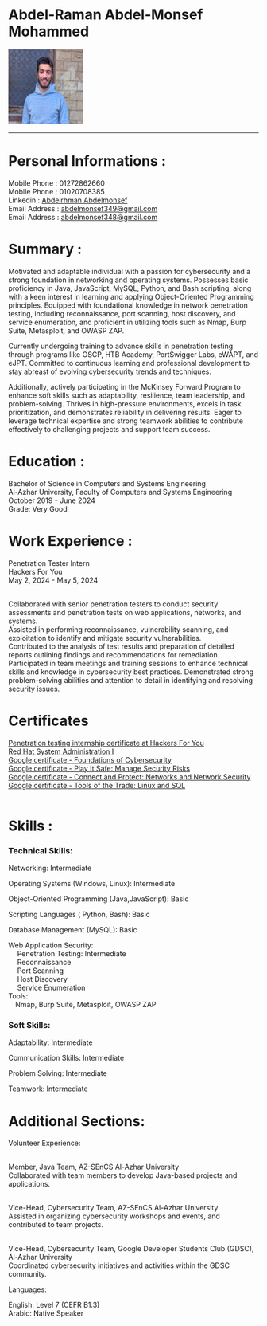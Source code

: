 
# Abdel-Raman Abdel-Monsef Mohammed

<img src="photo/pic.jpg" alt="Personal Picture" width="150" height="150">

<br>
<hr>

# Personal Informations :

Mobile Phone : 01272862660<br>
Mobile Phone : 01020708385<br>
Linkedin : <a href="https://www.linkedin.com/in/abdelrhman-abdelmonsef-48aa281ab/"> Abdelrhman Abdelmonsef </a> <br>
Email Address : abdelmonsef349@gmail.com<br>
Email Address : abdelmonsef348@gmail.com<br>


# Summary : 

<p>
Motivated and adaptable individual with a passion for cybersecurity and a strong foundation in networking and operating systems. Possesses basic proficiency in Java, JavaScript, MySQL, Python, and Bash scripting, along with a keen interest in learning and applying Object-Oriented Programming principles. Equipped with foundational knowledge in network penetration testing, including reconnaissance, port scanning, host discovery, and service enumeration, and proficient in utilizing tools such as Nmap, Burp Suite, Metasploit, and OWASP ZAP.

Currently undergoing training to advance skills in penetration testing through programs like OSCP, HTB Academy, PortSwigger Labs, eWAPT, and eJPT. Committed to continuous learning and professional development to stay abreast of evolving cybersecurity trends and techniques.

Additionally, actively participating in the McKinsey Forward Program to enhance soft skills such as adaptability, resilience, team leadership, and problem-solving. Thrives in high-pressure environments, excels in task prioritization, and demonstrates reliability in delivering results. Eager to leverage technical expertise and strong teamwork abilities to contribute effectively to challenging projects and support team success.
</p>

# Education :

Bachelor of Science in Computers and Systems Engineering<br>
Al-Azhar University, Faculty of Computers and Systems Engineering<br>
October 2019 - June 2024 <br>
Grade: Very Good<br>


# Work Experience :


Penetration Tester Intern<br>
Hackers For You<br>
May 2, 2024 - May 5, 2024 <br><br>

Collaborated with senior penetration testers to conduct security assessments and penetration tests on web applications, networks, and systems.<br>
Assisted in performing reconnaissance, vulnerability scanning, and exploitation to identify and mitigate security vulnerabilities.<br>
Contributed to the analysis of test results and preparation of detailed reports outlining findings and recommendations for remediation.<br>
Participated in team meetings and training sessions to enhance technical skills and knowledge in cybersecurity best practices.
Demonstrated strong problem-solving abilities and attention to detail in identifying and resolving security issues.<br>

# Certificates
<a href="/certificates/Hackers_For_you_intern_cert.png">Penetration testing internship certificate at Hackers For You
</a><br>
<a href="certificates/mlang_enCourse_Certificate_Enmlangmlang_ar___mlang.pdf">Red Hat System Administration I</a><br>
<a href="certificates/Coursera 62QY3G5YL8MZ.pdf">Google certificate - Foundations of Cybersecurity</a><br>
<a href="certificates/Coursera M7NZDA9943MN.pdf">Google certificate - Play It Safe: Manage Security Risks</a><br>
<a href="certificates/Coursera M4T8D89EFANG.pdf">Google certificate - Connect and Protect: Networks and Network Security</a><br>
<a href="certificates/Coursera VKAPSSTPLL5W.pdf">Google certificate - Tools of the Trade: Linux and SQL</a><br><br>

# Skills :

### Technical Skills:

Networking: Intermediate<br>

Operating Systems (Windows, Linux): Intermediate<br>

Object-Oriented Programming (Java,JavaScript): Basic<br>

Scripting Languages ( Python, Bash): Basic<br>

Database Management (MySQL): Basic<br>

Web Application Security:<br>
&emsp; Penetration Testing: Intermediate<br>
&emsp; Reconnaissance<br>
&emsp; Port Scanning<br>
&emsp; Host Discovery<br>
&emsp; Service Enumeration<br>
Tools:<br>
&emsp;Nmap, Burp Suite, Metasploit, OWASP ZAP

### Soft Skills:

Adaptability: Intermediate<br>

Communication Skills: Intermediate<br>

Problem Solving: Intermediate<br>

Teamwork: Intermediate<br>


# Additional Sections:

Volunteer Experience:

<br>Member, Java Team, AZ-SEnCS Al-Azhar University
<br>Collaborated with team members to develop Java-based projects and applications.

<br>Vice-Head, Cybersecurity Team, AZ-SEnCS Al-Azhar University
<br>Assisted in organizing cybersecurity workshops and events, and contributed to team projects.

<br>Vice-Head, Cybersecurity Team, Google Developer Students Club (GDSC), Al-Azhar University<br>
Coordinated cybersecurity initiatives and activities within the GDSC community.<br>

Languages:<br>

English: Level 7 (CEFR B1.3)<br>
Arabic: Native Speaker
